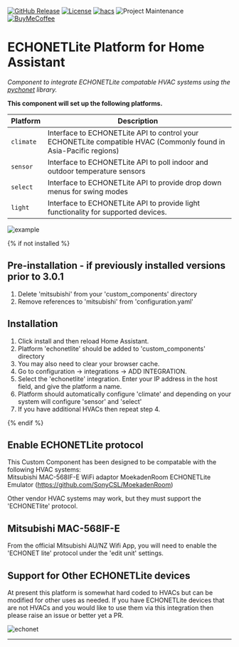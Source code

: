 [![GitHub Release][releases-shield]][releases]
[![License][license-shield]](LICENSE)
[![hacs][hacsbadge]][hacs]
![Project Maintenance][maintenance-shield]
[![BuyMeCoffee][buymecoffeebadge]][buymecoffee]

# ECHONETLite Platform for Home Assistant

_Component to integrate ECHONETLite compatable HVAC systems using the [pychonet][pychonet] library._

**This component will set up the following platforms.**

Platform | Description
-- | --
`climate` | Interface to ECHONETLite API to control your ECHONETLite compatible HVAC (Commonly found in Asia-Pacific regions)
`sensor`  | Interface to ECHONETLite API to poll indoor and outdoor temperature sensors
`select`  | Interface to ECHONETLite API to provide drop down menus for swing modes
`light`   | Interface to ECHONETLite API to provide light functionality for supported devices. 

![example][exampleimg]

{% if not installed %}
## Pre-installation - if previously installed versions prior to 3.0.1
1. Delete 'mitsubishi' from your 'custom_components' directory
2. Remove references to 'mitsubishi' from 'configuration.yaml'

## Installation
1. Click install and then reload Home Assistant.
2. Platform 'echonetlite' should be added to 'custom_components' directory
3. You may also need to clear your browser cache.
4. Go to configuration -> integrations -> ADD INTEGRATION.
5. Select the 'echonetlite' integration. Enter your IP address in the host field, and give the platform a name.
6. Platform should automatically configure 'climate' and depending on your system will configure 'sensor' and 'select'
6. If you have additional HVACs then repeat step 4.

{% endif %}

## Enable ECHONETLite protocol
This Custom Component has been designed to be compatable with the following HVAC systems:  
Mitsubishi MAC-568IF-E WiFi adaptor
MoekadenRoom ECHONETLite Emulator (https://github.com/SonyCSL/MoekadenRoom)

Other vendor HVAC systems may work, but they must support the 'ECHONETlite' protocol.

## Mitsubishi MAC-568IF-E
From the official Mitsubishi AU/NZ Wifi App, you will need to enable
the 'ECHONET lite' protocol under the 'edit unit' settings.

## Support for Other ECHONETLite devices
At present this platform is somewhat hard coded to HVACs but can be modified for other uses as needed.
If you have ECHONETLite devices that are not HVACs and you would like to use them
via this integration then please raise an issue or better yet a PR.

![echonet][echonetimg]

***
[pychonet]: https://github.com/scottyphillips/pychonet
[echonetlite_homeassistant]: https://github.com/scottyphillips/echonetlite_homeassistant
[hacs]: https://github.com/custom-components/hacs
[hacsbadge]: https://img.shields.io/badge/HACS-Default-orange.svg?style=for-the-badge
[releases-shield]: https://img.shields.io/github/release/scottyphillips/echonetlite_homeassistant.svg?style=for-the-badge
[releases]: https://github.com/scottyphillips/echonetlite_homeassistant/releases
[license-shield]:https://img.shields.io/github/license/scottyphillips/echonetlite_homeassistant?style=for-the-badge
[buymecoffee]: https://www.buymeacoffee.com/RgKWqyt?style=for-the-badge
[buymecoffeebadge]: https://img.shields.io/badge/buy%20me%20a%20coffee-donate-yellow.svg?style=for-the-badge
[maintenance-shield]: https://img.shields.io/badge/Maintainer-Scott%20Phillips-blue?style=for-the-badge
[exampleimg]: https://raw.githubusercontent.com/scottyphillips/echonetlite_homeassistant/master/Mitsubishi.jpg
[echonetimg]: https://raw.githubusercontent.com/scottyphillips/echonetlite_homeassistant/master/ECHONET.jpeg
